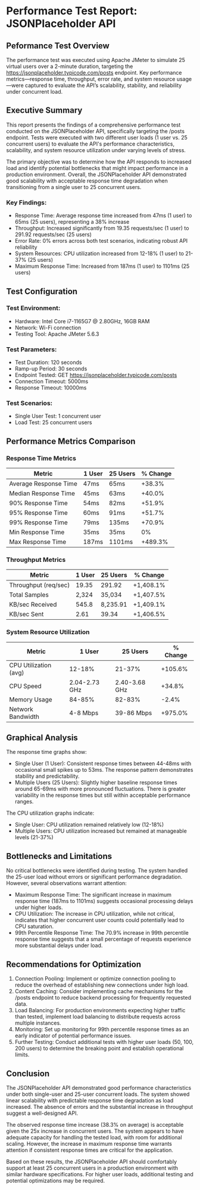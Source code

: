 # Performance Test Report: JSONPlaceholder API

## Peformance Test Overview
The performance test was executed using Apache JMeter to simulate 25 virtual users over a 2-minute duration, targeting the https://jsonplaceholder.typicode.com/posts endpoint.
Key performance metrics—response time, throughput, error rate, and system resource usage—were captured to evaluate the API’s scalability, stability, and reliability under concurrent load.

## Executive Summary

This report presents the findings of a comprehensive performance test conducted on the JSONPlaceholder API, specifically targeting the /posts endpoint. Tests were executed with two different user loads (1 user vs. 25 concurrent users) to evaluate the API's performance characteristics, scalability, and system resource utilization under varying levels of stress.

The primary objective was to determine how the API responds to increased load and identify potential bottlenecks that might impact performance in a production environment. Overall, the JSONPlaceholder API demonstrated good scalability with acceptable response time degradation when transitioning from a single user to 25 concurrent users.

### Key Findings:

- Response Time: Average response time increased from 47ms (1 user) to 65ms (25 users), representing a 38% increase
- Throughput: Increased significantly from 19.35 requests/sec (1 user) to 291.92 requests/sec (25 users)
- Error Rate: 0% errors across both test scenarios, indicating robust API reliability
- System Resources: CPU utilization increased from 12-18% (1 user) to 21-37% (25 users)
- Maximum Response Time: Increased from 187ms (1 user) to 1101ms (25 users)

## Test Configuration

### Test Environment:

- Hardware: Intel Core i7-1165G7 @ 2.80GHz, 16GB RAM
- Network: Wi-Fi connection
- Testing Tool: Apache JMeter 5.6.3

### Test Parameters:

- Test Duration: 120 seconds
- Ramp-up Period: 30 seconds
- Endpoint Tested: GET https://jsonplaceholder.typicode.com/posts
- Connection Timeout: 5000ms
- Response Timeout: 10000ms

### Test Scenarios:

- Single User Test: 1 concurrent user
- Load Test: 25 concurrent users

## Performance Metrics Comparison

### Response Time Metrics
| Metric | 1 User | 25 Users | % Change |
|--------|---------|----------|----------|
| Average Response Time | 47ms | 65ms | +38.3% |
| Median Response Time | 45ms | 63ms | +40.0% |
| 90% Response Time | 54ms | 82ms | +51.9% |
| 95% Response Time | 60ms | 91ms | +51.7% |
| 99% Response Time | 79ms | 135ms | +70.9% |
| Min Response Time | 35ms | 35ms | 0% |
| Max Response Time | 187ms | 1101ms | +489.3% |

### Throughput Metrics
| Metric | 1 User | 25 Users | % Change |
|--------|---------|----------|----------|
| Throughput (req/sec) | 19.35 | 291.92 | +1,408.1% |
| Total Samples | 2,324 | 35,034 | +1,407.5% |
| KB/sec Received | 545.8 | 8,235.91 | +1,409.1% |
| KB/sec Sent | 2.61 | 39.34 | +1,406.5% |

### System Resource Utilization
| Metric | 1 User | 25 Users | % Change |
|--------|---------|----------|----------|
| CPU Utilization (avg) | 12-18% | 21-37% | +105.6% |
| CPU Speed | 2.04-2.73 GHz | 2.40-3.68 GHz | +34.8% |
| Memory Usage | 84-85% | 82-83% | -2.4% |
| Network Bandwidth | 4-8 Mbps | 39-86 Mbps | +975.0% |

## Graphical Analysis

The response time graphs show:

- Single User (1 User): Consistent response times between 44-48ms with occasional small spikes up to 53ms. The response pattern demonstrates stability and predictability.
- Multiple Users (25 Users): Slightly higher baseline response times around 65-69ms with more pronounced fluctuations. There is greater variability in the response times but still within acceptable performance ranges.

The CPU utilization graphs indicate:

- Single User: CPU utilization remained relatively low (12-18%)
- Multiple Users: CPU utilization increased but remained at manageable levels (21-37%)

## Bottlenecks and Limitations

No critical bottlenecks were identified during testing. The system handled the 25-user load without errors or significant performance degradation. However, several observations warrant attention:

- Maximum Response Time: The significant increase in maximum response time (187ms to 1101ms) suggests occasional processing delays under higher loads.
- CPU Utilization: The increase in CPU utilization, while not critical, indicates that higher concurrent user counts could potentially lead to CPU saturation.
- 99th Percentile Response Time: The 70.9% increase in 99th percentile response time suggests that a small percentage of requests experience more substantial delays under load.

## Recommendations for Optimization

1. Connection Pooling: Implement or optimize connection pooling to reduce the overhead of establishing new connections under high load.
2. Content Caching: Consider implementing cache mechanisms for the /posts endpoint to reduce backend processing for frequently requested data.
3. Load Balancing: For production environments expecting higher traffic than tested, implement load balancing to distribute requests across multiple instances.
4. Monitoring: Set up monitoring for 99th percentile response times as an early indicator of potential performance issues.
5. Further Testing: Conduct additional tests with higher user loads (50, 100, 200 users) to determine the breaking point and establish operational limits.

## Conclusion

The JSONPlaceholder API demonstrated good performance characteristics under both single-user and 25-user concurrent loads. The system showed linear scalability with predictable response time degradation as load increased. The absence of errors and the substantial increase in throughput suggest a well-designed API.

The observed response time increase (38.3% on average) is acceptable given the 25x increase in concurrent users. The system appears to have adequate capacity for handling the tested load, with room for additional scaling. However, the increase in maximum response time warrants attention if consistent response times are critical for the application.

Based on these results, the JSONPlaceholder API should comfortably support at least 25 concurrent users in a production environment with similar hardware specifications. For higher user loads, additional testing and potential optimizations may be required.